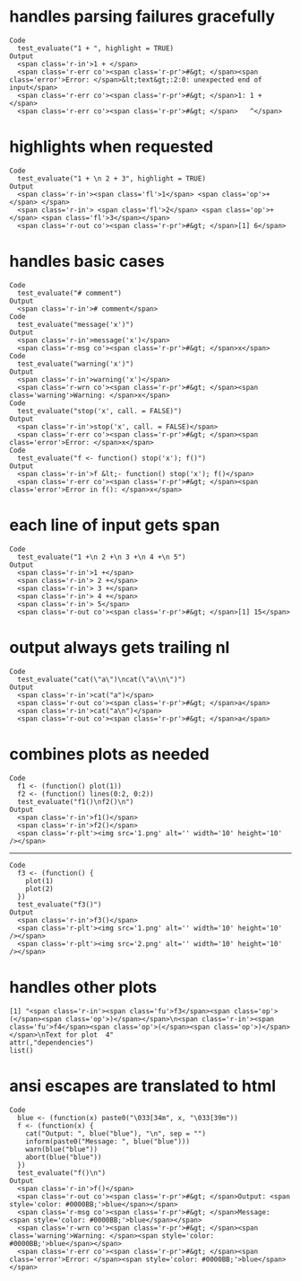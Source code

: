 # handles parsing failures gracefully

    Code
      test_evaluate("1 + ", highlight = TRUE)
    Output
      <span class='r-in'>1 + </span>
      <span class='r-err co'><span class='r-pr'>#&gt; </span><span class='error'>Error: </span>&lt;text&gt;:2:0: unexpected end of input</span>
      <span class='r-err co'><span class='r-pr'>#&gt; </span>1: 1 + </span>
      <span class='r-err co'><span class='r-pr'>#&gt; </span>   ^</span>

# highlights when requested

    Code
      test_evaluate("1 + \n 2 + 3", highlight = TRUE)
    Output
      <span class='r-in'><span class='fl'>1</span> <span class='op'>+</span> </span>
      <span class='r-in'> <span class='fl'>2</span> <span class='op'>+</span> <span class='fl'>3</span></span>
      <span class='r-out co'><span class='r-pr'>#&gt; </span>[1] 6</span>

# handles basic cases

    Code
      test_evaluate("# comment")
    Output
      <span class='r-in'># comment</span>
    Code
      test_evaluate("message('x')")
    Output
      <span class='r-in'>message('x')</span>
      <span class='r-msg co'><span class='r-pr'>#&gt; </span>x</span>
    Code
      test_evaluate("warning('x')")
    Output
      <span class='r-in'>warning('x')</span>
      <span class='r-wrn co'><span class='r-pr'>#&gt; </span><span class='warning'>Warning: </span>x</span>
    Code
      test_evaluate("stop('x', call. = FALSE)")
    Output
      <span class='r-in'>stop('x', call. = FALSE)</span>
      <span class='r-err co'><span class='r-pr'>#&gt; </span><span class='error'>Error: </span>x</span>
    Code
      test_evaluate("f <- function() stop('x'); f()")
    Output
      <span class='r-in'>f &lt;- function() stop('x'); f()</span>
      <span class='r-err co'><span class='r-pr'>#&gt; </span><span class='error'>Error in f(): </span>x</span>

# each line of input gets span

    Code
      test_evaluate("1 +\n 2 +\n 3 +\n 4 +\n 5")
    Output
      <span class='r-in'>1 +</span>
      <span class='r-in'> 2 +</span>
      <span class='r-in'> 3 +</span>
      <span class='r-in'> 4 +</span>
      <span class='r-in'> 5</span>
      <span class='r-out co'><span class='r-pr'>#&gt; </span>[1] 15</span>

# output always gets trailing nl

    Code
      test_evaluate("cat(\"a\")\ncat(\"a\\n\")")
    Output
      <span class='r-in'>cat("a")</span>
      <span class='r-out co'><span class='r-pr'>#&gt; </span>a</span>
      <span class='r-in'>cat("a\n")</span>
      <span class='r-out co'><span class='r-pr'>#&gt; </span>a</span>

# combines plots as needed

    Code
      f1 <- (function() plot(1))
      f2 <- (function() lines(0:2, 0:2))
      test_evaluate("f1()\nf2()\n")
    Output
      <span class='r-in'>f1()</span>
      <span class='r-in'>f2()</span>
      <span class='r-plt'><img src='1.png' alt='' width='10' height='10' /></span>

---

    Code
      f3 <- (function() {
        plot(1)
        plot(2)
      })
      test_evaluate("f3()")
    Output
      <span class='r-in'>f3()</span>
      <span class='r-plt'><img src='1.png' alt='' width='10' height='10' /></span>
      <span class='r-plt'><img src='2.png' alt='' width='10' height='10' /></span>

# handles other plots

    [1] "<span class='r-in'><span class='fu'>f3</span><span class='op'>(</span><span class='op'>)</span></span>\n<span class='r-in'><span class='fu'>f4</span><span class='op'>(</span><span class='op'>)</span></span>\nText for plot  4"
    attr(,"dependencies")
    list()

# ansi escapes are translated to html

    Code
      blue <- (function(x) paste0("\033[34m", x, "\033[39m"))
      f <- (function(x) {
        cat("Output: ", blue("blue"), "\n", sep = "")
        inform(paste0("Message: ", blue("blue")))
        warn(blue("blue"))
        abort(blue("blue"))
      })
      test_evaluate("f()\n")
    Output
      <span class='r-in'>f()</span>
      <span class='r-out co'><span class='r-pr'>#&gt; </span>Output: <span style='color: #0000BB;'>blue</span></span>
      <span class='r-msg co'><span class='r-pr'>#&gt; </span>Message: <span style='color: #0000BB;'>blue</span></span>
      <span class='r-wrn co'><span class='r-pr'>#&gt; </span><span class='warning'>Warning: </span><span style='color: #0000BB;'>blue</span></span>
      <span class='r-err co'><span class='r-pr'>#&gt; </span><span class='error'>Error: </span><span style='color: #0000BB;'>blue</span></span>

